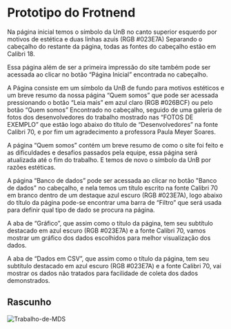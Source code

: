 # Prototipo do Frotnend

Na página inicial temos o símbolo da UnB no canto superior esquerdo por motivos de estética e duas linhas azuis (RGB #023E7A) Separando o cabeçalho do restante da página, todas as fontes do cabeçalho estão em Calibri 18.

Essa página além de ser a primeira impressão do site também pode ser acessada ao clicar no botão “Página Inicial” encontrada no cabeçalho.

A Página consiste em um símbolo da UnB de fundo para motivos estéticos e um breve resumo da nossa página “Quem somos” que pode ser acessada pressionando o botão “Leia mais” em azul claro (RGB #026BCF) ou pelo botão “Quem somos” Encontrado no cabeçalho, seguido de uma galeria de fotos dos desenvolvedores do trabalho mostrado nas “FOTOS DE EXEMPLO” que estão logo abaixo do título de “Desenvolvedores” na fonte Calibri 70,  e por fim um agradecimento a professora Paula Meyer Soares.

A página “Quem somos” contém um breve resumo de como o site foi feito e as dificuldades e desafios passados pela equipe, essa página será atualizada até o fim do trabalho. E temos de novo o símbolo da UnB por razões estéticas.

A página “Banco de dados” pode ser acessada ao clicar no botão "Banco de dados" no cabeçalho, e nela temos um título escrito na fonte Calibri 70 em branco dentro de um destaque azul escuro (RGB #023E7A), logo abaixo do título da página pode-se encontrar uma barra de “Filtro” que será usada para definir qual tipo de dado se procura na página.

A aba de “Gráfico”, que  assim como o título da página, tem seu subtítulo destacado em azul escuro (RGB #023E7A) e a fonte Calibri 70, vamos mostrar um gráfico dos dados escolhidos para melhor visualização dos dados. 

A  aba de “Dados em CSV”, que assim como o título da página, tem seu subtítulo destacado em azul escuro (RGB #023E7A) e a fonte Calibri 70, vai mostrar os dados não tratados para facilidade de coleta dos dados demonstrados.

## Rascunho
![Trabalho-de-MDS](https://user-images.githubusercontent.com/73446334/236965640-6d53f731-630c-4b0b-9d0a-4222ab88d4e5.png)
